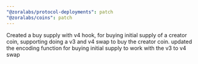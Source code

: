 ```yaml
---
"@zoralabs/protocol-deployments": patch
"@zoralabs/coins": patch
---
```


Created a buy supply with v4 hook, for buying initial supply of a creator coin, supporting doing a v3 and v4 swap to buy the creator coin. updated the encoding function for buying initial supply to work with the v3 to v4 swap
